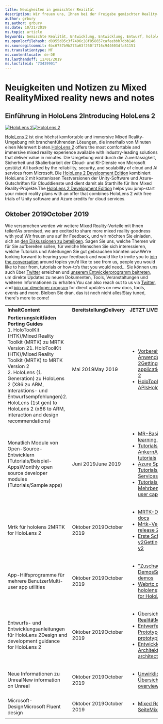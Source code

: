 ```yaml
---
title: Neuigkeiten in gemischter Realität
description: Wir freuen uns, Ihnen bei der Freigabe gemischter Reality-Neuigkeiten zu erzählen! Wir freuen uns auf Ihr Feedback und möchten Sie einladen, der Konversation beizutreten.
author: grbury
ms.author: grbury
ms.date: 10/21/2019
ms.topic: article
keywords: Gemischte Realität, Entwicklung, Entwicklung, Entwurf, hololens, Azure-Dienste, Neuigkeiten, hololens 2
ms.openlocfilehash: d0955d85c3f7496c28f858657cafeebbb7dbb146
ms.sourcegitcommit: 6bc6757b9b273a63f260f1716c944603dfa51151
ms.translationtype: MT
ms.contentlocale: de-DE
ms.lasthandoff: 11/01/2019
ms.locfileid: "73439901"
---
```

# <a name="mixed-reality-news-and-notes"></a><span data-ttu-id="eae55-105">Neuigkeiten und Notizen zu Mixed Reality</span><span class="sxs-lookup"><span data-stu-id="eae55-105">Mixed reality news and notes</span></span>

## <a name="introducing-hololens-2"></a><span data-ttu-id="eae55-106">Einführung in HoloLens 2</span><span class="sxs-lookup"><span data-stu-id="eae55-106">Introducing HoloLens 2</span></span>

<span data-ttu-id="eae55-107">[![HoloLens 2](images/hololens2.jpg)](https://www.microsoft.com/hololens/hardware)</span><span class="sxs-lookup"><span data-stu-id="eae55-107">[![HoloLens 2](images/hololens2.jpg)](https://www.microsoft.com/hololens/hardware)</span></span>

<span data-ttu-id="eae55-108">[HoloLens 2](https://www.microsoft.com/hololens/hardware) ist eine höchst komfortable und immersive Mixed Reality-Umgebung mit branchenführenden Lösungen, die innerhalb von Minuten einen Mehrwert bieten.</span><span class="sxs-lookup"><span data-stu-id="eae55-108">[HoloLens 2](https://www.microsoft.com/hololens/hardware) offers the most comfortable and immersive mixed reality experience available with industry-leading solutions that deliver value in minutes.</span></span> <span data-ttu-id="eae55-109">Die Umgebung wird durch die Zuverlässigkeit, Sicherheit und Skalierbarkeit der Cloud- und KI-Dienste von Microsoft gestützt.</span><span class="sxs-lookup"><span data-stu-id="eae55-109">All backed by the reliability, security, and scalability of cloud and AI services from Microsoft.</span></span> <span data-ttu-id="eae55-110">Die [HoloLens 2 Development Edition](https://www.microsoft.com//hololens/developers) kombiniert HoloLens 2 mit kostenlosen Testversionen der Unity-Software und Azure-Gutschriften für Clouddienste und dient damit als Starthilfe für Ihre Mixed Reality-Projekte.</span><span class="sxs-lookup"><span data-stu-id="eae55-110">The [HoloLens 2 Development Edition](https://www.microsoft.com//hololens/developers) helps you jump-start your mixed reality plans with an offer that combines HoloLens 2 with free trials of Unity software and Azure credits for cloud services.</span></span>

## <a name="october-2019"></a><span data-ttu-id="eae55-111">Oktober 2019</span><span class="sxs-lookup"><span data-stu-id="eae55-111">October 2019</span></span>

<span data-ttu-id="eae55-112">Wie versprochen werden wir weitere Mixed Reality-Vorteile mit Ihnen teilen!</span><span class="sxs-lookup"><span data-stu-id="eae55-112">As promised, we are excited to share more mixed reality goodness with you!</span></span> <span data-ttu-id="eae55-113">Wir freuen uns auf Ihr Feedback, und wir möchten Sie einladen, sich an [den Diskussionen zu beteiligen](https://holodevelopersslack.azurewebsites.net/). Sagen Sie uns, welche Themen wir für Sie aufbereiten sollen, für welche Menschen Sie sich interessieren, welche Tutorials und Anleitungen Sie gut gebrauchen könnten usw.</span><span class="sxs-lookup"><span data-stu-id="eae55-113">We’re looking forward to hearing your feedback and would like to invite you to [join the conversation](https://holodevelopersslack.azurewebsites.net/) around topics you’d like to see from us, people you would like to hear from, tutorials or how-to’s that you would need…</span></span> <span data-ttu-id="eae55-114">Sie können uns auch über [Twitter](https://twitter.com/MxdRealityDev) erreichen und [unserem Entwicklerprogramm beitreten](https://aka.ms/iwantmr), um direkte Updates zu neuen Dokumenten, Tools, Veranstaltungen und weiteren Informationen zu erhalten.</span><span class="sxs-lookup"><span data-stu-id="eae55-114">You can also reach out to us via [Twitter](https://twitter.com/MxdRealityDev), and [join our developer program](https://aka.ms/iwantmr) for direct updates on new docs, tools, events and more.</span></span> <span data-ttu-id="eae55-115">Bleiben Sie dran, das ist noch nicht alles!</span><span class="sxs-lookup"><span data-stu-id="eae55-115">Stay tuned, there's more to come!</span></span>

<table>
<tr>
<th style="width: 400px; text-align:left;"><span data-ttu-id="eae55-116">Inhalt</span><span class="sxs-lookup"><span data-stu-id="eae55-116">Content</span></span></th><th style="width: 125px; text-align:left;"><span data-ttu-id="eae55-117">Bereitstellung</span><span class="sxs-lookup"><span data-stu-id="eae55-117">Delivery</span></span></th><th style="width: 125px; text-align:left;"><span data-ttu-id="eae55-118">JETZT LIVE!</span><span class="sxs-lookup"><span data-stu-id="eae55-118">NOW LIVE!</span></span></th>
</tr> 
<tr>
<td><span data-ttu-id="eae55-119"><b>Portierungsleitfäden</b> </span><span class="sxs-lookup"><span data-stu-id="eae55-119"><b>Porting Guides</b> </span></span><br><span data-ttu-id="eae55-120">1. HoloToolKit (HTK)/Mixed Reality Toolkit (MRTK) zu MRTK Version 2</span><span class="sxs-lookup"><span data-stu-id="eae55-120">1. HoloToolKit (HTK)/Mixed Reality Toolkit (MRTK) to MRTK Version 2</span></span>
<br><span data-ttu-id="eae55-121">2. HoloLens (1. Generation) zu HoloLens 2 (X86 zu ARM, Interaktions- und Entwurfsempfehlungen)</span><span class="sxs-lookup"><span data-stu-id="eae55-121">2. HoloLens (1st gen) to HoloLens 2 (x86 to ARM, interaction and design recommendations)</span></span>
</td></td><td><span data-ttu-id="eae55-122">Mai 2019</span><span class="sxs-lookup"><span data-stu-id="eae55-122">May 2019</span></span></td><td> <ul><li><span data-ttu-id="eae55-123"><a href=https://docs.microsoft.com/windows/mixed-reality/mrtk-porting-guide>Vorbereiten einer vorhandenen Anwendung für HoloLens 2</a></span><span class="sxs-lookup"><span data-stu-id="eae55-123"><a href=https://docs.microsoft.com/windows/mixed-reality/mrtk-porting-guide>Getting your existing application ready for HoloLens 2</a></span></span><li><span data-ttu-id="eae55-124"><a href=https://microsoft.github.io/MixedRealityToolkit-Unity/Documentation/HTKToMRTKPortingGuide.html>HoloToolKit zu MRTK-APIs</a></span><span class="sxs-lookup"><span data-stu-id="eae55-124"><a href=https://microsoft.github.io/MixedRealityToolkit-Unity/Documentation/HTKToMRTKPortingGuide.html>HoloToolKit to MRTK APIs</a></span></span></td>
</tr>
<tr>
<td><span data-ttu-id="eae55-125">Monatlich Module von Open-Source-Entwicklern (Tutorials/Beispiel-Apps)</span><span class="sxs-lookup"><span data-stu-id="eae55-125">Monthly open source developer modules (Tutorials/Sample apps)</span></span></td><td><span data-ttu-id="eae55-126">Juni 2019</span><span class="sxs-lookup"><span data-stu-id="eae55-126">June 2019</span></span></td><td> <ul><li><span data-ttu-id="eae55-127"><a href=https://docs.microsoft.com/windows/mixed-reality/mrlearning-base-ch1>MR-Basislernmodul</a></span><span class="sxs-lookup"><span data-stu-id="eae55-127"><a href=https://docs.microsoft.com/windows/mixed-reality/mrlearning-base-ch1>MR learning base module</a></span></span><li><span data-ttu-id="eae55-128"><a href=https://docs.microsoft.com/windows/mixed-reality/mrlearning-asa-ch1>Tutorials zu räumlichen Azure-Ankern</a></span><span class="sxs-lookup"><span data-stu-id="eae55-128"><a href=https://docs.microsoft.com/windows/mixed-reality/mrlearning-asa-ch1>Azure Spatial Anchors tutorials</a></span></span><li><span data-ttu-id="eae55-129"><a href=https://docs.microsoft.com/windows/mixed-reality/mrlearning-speechsdk-ch1>Azure Speech Services-Tutorials</a></span><span class="sxs-lookup"><span data-stu-id="eae55-129"><a href=https://docs.microsoft.com/windows/mixed-reality/mrlearning-speechsdk-ch1>Azure Speech Services tutorials</a></span></span><li><span data-ttu-id="eae55-130"><a href=https://docs.microsoft.com/windows/mixed-reality/mrlearning-sharing(photon)-ch1>Tutorials zu Mehrbenutzerfunktionen</a></span><span class="sxs-lookup"><span data-stu-id="eae55-130"><a href=https://docs.microsoft.com/windows/mixed-reality/mrlearning-sharing(photon)-ch1>Multi-user capabilities tutorials</a></span></span></td>
</tr>
<tr>
<td><span data-ttu-id="eae55-131">Mrtk für hololens 2</span><span class="sxs-lookup"><span data-stu-id="eae55-131">MRTK for HoloLens 2</span></span></td><td><span data-ttu-id="eae55-132">Oktober 2019</span><span class="sxs-lookup"><span data-stu-id="eae55-132">October 2019</span></span></td><td> <ul><li><span data-ttu-id="eae55-133"><a href=https://microsoft.github.io/MixedRealityToolkit-Unity/Documentation/GettingStartedWithTheMRTK.html>MRTK-Dokumentation</a></span><span class="sxs-lookup"><span data-stu-id="eae55-133"><a href=https://microsoft.github.io/MixedRealityToolkit-Unity/Documentation/GettingStartedWithTheMRTK.html>MRTK docs</a></span></span><li><span data-ttu-id="eae55-134"><a href=https://github.com/Microsoft/MixedRealityToolkit-Unity/releases>Mrtk-Version 2.1.0</a></span><span class="sxs-lookup"><span data-stu-id="eae55-134"><a href=https://github.com/Microsoft/MixedRealityToolkit-Unity/releases>MRTK release 2.1.0</a></span></span><li><span data-ttu-id="eae55-135"><a href=https://docs.microsoft.com/windows/mixed-reality/mrtk-getting-started>Erste Schritte mit MRTK v2</a></span><span class="sxs-lookup"><span data-stu-id="eae55-135"><a href=https://docs.microsoft.com/windows/mixed-reality/mrtk-getting-started>Getting started with MRTK v2</a></span></span></td>
</tr>
<tr>
<td><span data-ttu-id="eae55-136">App-Hilfsprogramme für mehrere Benutzer</span><span class="sxs-lookup"><span data-stu-id="eae55-136">Multi-user app utilities</span></span></td><td><span data-ttu-id="eae55-137">Oktober 2019</span><span class="sxs-lookup"><span data-stu-id="eae55-137">October 2019</span></span></td><td> <ul><li><span data-ttu-id="eae55-138"><a href=https://docs.microsoft.com/windows/mixed-reality/spectator-view>"Zuschauorview" für Demos</a></span><span class="sxs-lookup"><span data-stu-id="eae55-138"><a href=https://docs.microsoft.com/windows/mixed-reality/spectator-view>SpectatorView for demos</a></span></span><li><span data-ttu-id="eae55-139"><a href=https://github.com/microsoft/MixedReality-WebRTC>Webrtc optimiert für hololens</a>></span><span class="sxs-lookup"><span data-stu-id="eae55-139"><a href=https://github.com/microsoft/MixedReality-WebRTC>WebRTC optimized for HoloLens</a>></span></span></td>
</tr>
<tr>
<td><span data-ttu-id="eae55-140">Entwurfs- und Entwicklungsanleitungen für HoloLens 2</span><span class="sxs-lookup"><span data-stu-id="eae55-140">Design and development guidance for HoloLens 2</span></span></td><td><span data-ttu-id="eae55-141">Oktober 2019</span><span class="sxs-lookup"><span data-stu-id="eae55-141">October 2019</span></span></td><td> <ul><li><span data-ttu-id="eae55-142"><a href=https://docs.microsoft.com/windows/mixed-reality/>Übersicht über gemischte Realität</a></span><span class="sxs-lookup"><span data-stu-id="eae55-142"><a href=https://docs.microsoft.com/windows/mixed-reality/>Mixed reality overview</a></span></span><li><span data-ttu-id="eae55-143"><a href=https://docs.microsoft.com/windows/mixed-reality/design>Entwerfen und Prototypen</a></span><span class="sxs-lookup"><span data-stu-id="eae55-143"><a href=https://docs.microsoft.com/windows/mixed-reality/design>Designing and prototyping</a></span></span><li><span data-ttu-id="eae55-144"><a href=https://docs.microsoft.com/windows/mixed-reality/development>Entwicklertools und-Architektur</a></span><span class="sxs-lookup"><span data-stu-id="eae55-144"><a href=https://docs.microsoft.com/windows/mixed-reality/development>Developer tools and architecture</a></span></span></td>
</tr>
<tr>
  <td><span data-ttu-id="eae55-145">Neue Informationen zu Unreal</span><span class="sxs-lookup"><span data-stu-id="eae55-145">New information on Unreal</span></span></td><td><span data-ttu-id="eae55-146">Oktober 2019</span><span class="sxs-lookup"><span data-stu-id="eae55-146">October 2019</span></span></td><td> <ul><li><span data-ttu-id="eae55-147"><a href=https://docs.microsoft.com/windows/mixed-reality/unreal-development-overview>Unwirkliche Entwicklungs Übersicht</a></span><span class="sxs-lookup"><span data-stu-id="eae55-147"><a href=https://docs.microsoft.com/windows/mixed-reality/unreal-development-overview>Unreal development overview</a></span></span></td>
</tr>
<tr>
  <td><span data-ttu-id="eae55-148">Microsoft-Design</span><span class="sxs-lookup"><span data-stu-id="eae55-148">Microsoft Fluent design</span></span></td><td><span data-ttu-id="eae55-149">Oktober 2019</span><span class="sxs-lookup"><span data-stu-id="eae55-149">October 2019</span></span></td><td> <ul><li><span data-ttu-id="eae55-150"><a href=https://www.microsoft.com/design/fluent/>Mixed Reality-Entwurfs Seite</a></span><span class="sxs-lookup"><span data-stu-id="eae55-150"><a href=https://www.microsoft.com/design/fluent/>Mixed reality design page</a></span></span></td>
</tr>
</table>
